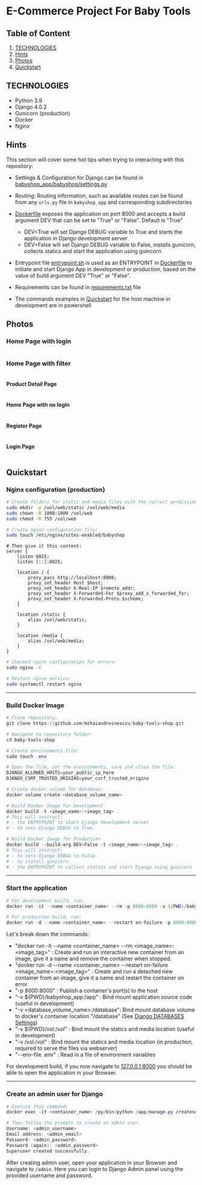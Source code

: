 # E-Commerce Project For Baby Tools

## Table of Content

1. [TECHNOLOGIES](#technologies)
1. [Hints](#hints)
1. [Photos](#photos)
1. [Quickstart](#quickstart)

## TECHNOLOGIES

- Python 3.9
- Django 4.0.2
- Gunicorn (production)
- Docker
- Nginx

## Hints

This section will cover some hot tips when trying to interacting with this repository:

- Settings & Configuration for Django can be found in [babyshop_app/babyshop/settings.py](./babyshop_app/babyshop/settings.py)

- Routing: Routing information, such as available routes can be found from any `urls.py` file in `babyshop_app` and corresponding subdirectories

- [Dockerfile](./Dockerfile) exposes the application on port 8000 and accepts a build argument DEV that can be set to "True" or "False". Default is "True"

  - DEV=True will set Django DEBUG variable to True and starts the application in Django development server
  - DEV=False will set Django DEBUG variable to False, installs gunicorn, collects statics and start the application using guincorn

- Entrypoint file [entrypoint.sh](./entrypoint.sh) is used as an ENTRYPOINT in [Dockerfile](./Dockerfile) to initiate and start Django App in development or production, based on the value of build argument DEV "True" or "False".

- Requirements can be found in [requirements.txt](./requirements.txt) file

- The commands examples in [Quickstart](#quickstart) for the host machine in development are in powershell

## Photos

### Home Page with login

<img alt="" src="./project_images/capture_20220323080815407.jpg"></img>

### Home Page with filter

<img alt="" src="./project_images/capture_20220323080840305.jpg"></img>

#### Product Detail Page

<img alt="" src="./project_images/capture_20220323080934541.jpg"></img>

#### Home Page with no login

<img alt="" src="./project_images/capture_20220323080953570.jpg"></img>

#### Register Page

<img alt="" src="./project_images/capture_20220323081016022.jpg"></img>

#### Login Page

<img alt="" src="./project_images/capture_20220323081044867.jpg"></img>

## Quickstart

### Nginx configuration (production)

```bash
# Create folders for static and media files with the correct permissions
sudo mkdir -p /vol/web/static /vol/web/media
sudo chown -R 1000:1000 /vol/web
sudo chmod -R 755 /vol/web

# Create nginx configuration file:
sudo touch /etc/nginx/sites-enabled/babyshop
```

```nginx
# Then give it this content:
server {
    listen 8025;
    listen [::]:8025;

    location / {
        proxy_pass http://localhost:8000;
        proxy_set_header Host $host;
        proxy_set_header X-Real-IP $remote_addr;
        proxy_set_header X-Forwarded-For $proxy_add_x_forwarded_for;
        proxy_set_header X-Forwarded-Proto $scheme;
    }

    location /static {
        alias /vol/web/static;
    }

    location /media {
        alias /vol/web/media;
    }
}
```

```bash
# Checked nginx configuration for errors:
sudo nginx -t

# Restart nginx service:
sudo systemctl restart nginx
```

---

### Build Docker Image

```powershell
# Clone repository:
git clone https://github.com/mihaiandreineacsu/baby-tools-shop.git

# Navigate to repository folder:
cd baby-tools-shop

# Create environments file:
sudo touch .env

# Open the file, set the environments, save and close the file:
DJANGO_ALLOWED_HOSTS=your_public_ip_here
DJANGO_CSRF_TRUSTED_ORIGINS=your_csrf_trusted_origins

# Create docker volume for database:
docker volume create <database_volume_name>

# Build Docker Image for Development
docker build -t <image_name>:<image_tag> .
# This will instruct:
# - the ENTRYPOINT to start Django development server
# - to sets Django DEBUG to True.

# Build Docker Image for Production
docker build --build-arg DEV=False -t <image_name>:<image_tag> .
# This will instruct:
# - to sets Django DEBUG to False.
# - to install gunicorn
# - the ENTRYPOINT to collect statics and start Django using gunicorn
```

---

### Start the application

```powershell
# For development build, run:
docker run -it --name <container_name> --rm -p 8000:8000 -v ${PWD}/babyshop_app:/app -v <database_volume_name>:/database -v ${PWD}/vol:/vol <image_name>:<image_tag>

# For production build, run:
docker run -d --name <container_name> --restart on-failure -p 8000:8000 -v <database_volume_name>:/database -v /vol:/vol --env-file .env <image_name>:<image_tag>

```

Let's break down the commands:

- "docker run -it --name <container_name> --rm <image_name>:<image_tag>" : Create and run an interactive new container from an image, give it a name and remove the container when stopped.
- "docker run -d --name <container_name> --restart on-failure <image_name>:<image_tag>" : Create and run a detached new container from an image, give it a name and restart the container on error.
- "-p 8000:8000" : Publish a container's port(s) to the host
- "-v ${PWD}/babyshop_app:/app" : Bind mount application source code (useful in development)
- "-v <database_volume_name>:/database": Bind mount database volume to docker's container location "/database" (See  [Django DATABASES Settings](./babyshop_app/babyshop/settings.py))
- "-v ${PWD}/vol:/vol" : Bind mount the statics and media location (useful in development)
- "-v /vol:/vol" : Bind mount the statics and media location (in production, required to serve the files via webserver)
- "--env-file .env" : Read in a file of environment variables

For development build, if you now navigate to [127.0.0.1:8000](http://127.0.0.1:8000) you should be able to open the application in your Browser.

---

### Create an admin user for Django

```powershell
# Execute this command:
docker exec -it <container_name> /py/bin/python /app/manage.py createsuperuser

# Then follow the prompts to create an admin user.
Username: <admin_username>
Email address: <admin_email>
Password: <admin_password>
Password (again): <admin_password>
Superuser created successfully.
```

After creating admin user, open your application in your Browser and navigate to `/admin`. Here you can login to Django Admin panel using the provided username and password.
